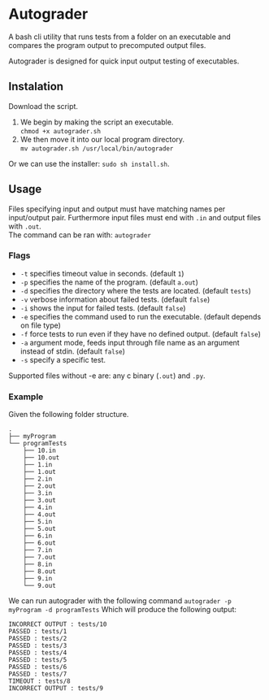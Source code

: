 # Autograder
A bash cli utility that runs tests from a folder on an executable and compares the program output to precomputed output files.

Autograder is designed for quick input output testing of executables.

## Instalation
Download the script.
1. We begin by making the script an executable. </br>
  `chmod +x autograder.sh`
2. We then move it into our local program directory. </br>
  `mv autograder.sh /usr/local/bin/autograder`

Or we can use the installer: `sudo sh install.sh`.

## Usage
Files specifying input and output must have matching names per input/output pair. Furthermore input files must end with `.in` and output files with `.out`. </br>
The command can be ran with: `autograder`
### Flags
  - `-t` specifies timeout value in seconds.                   (default `1`)
  - `-p` specifies the name of the program.                    (default `a.out`)
  - `-d` specifies the directory where the tests are located.  (default `tests`)
  - `-v` verbose information about failed tests.               (default `false`)
  - `-i` shows the input for failed tests.                     (default `false`)
  - `-e` specifies the command used to run the executable.     (default depends on file type)
  - `-f` force tests to run even if they have no defined output. (default `false`)
  - `-a` argument mode, feeds input through file name as an argument instead of stdin. (default `false`)
  - `-s` specify a specific test.

Supported files without -e are: any c binary (`.out`) and `.py`.

### Example
Given the following folder structure.
```
.
├── myProgram
└── programTests
    ├── 10.in
    ├── 10.out
    ├── 1.in
    ├── 1.out
    ├── 2.in
    ├── 2.out
    ├── 3.in
    ├── 3.out
    ├── 4.in
    ├── 4.out
    ├── 5.in
    ├── 5.out
    ├── 6.in
    ├── 6.out
    ├── 7.in
    ├── 7.out
    ├── 8.in
    ├── 8.out
    ├── 9.in
    └── 9.out
```
We can run autograder with the following command `autograder -p myProgram -d programTests`
Which will produce the following output:
```
INCORRECT OUTPUT : tests/10
PASSED : tests/1
PASSED : tests/2
PASSED : tests/3
PASSED : tests/4
PASSED : tests/5
PASSED : tests/6
PASSED : tests/7
TIMEOUT : tests/8
INCORRECT OUTPUT : tests/9
```
